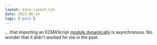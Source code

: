 ```yaml
---
layout: base-layout.njk
date: 2021-06-14
tags: ['post']
---
```


... that importing an ECMAScript [module dynamically](https://dmitripavlutin.com/ecmascript-modules-dynamic-import/) is asynchronous. No wonder that it didn't worked for me in the past.
